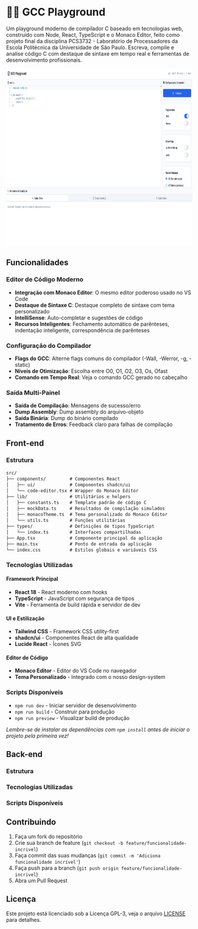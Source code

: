 # 🧑‍💻 GCC Playground

Um playground moderno de compilador C baseado em tecnologias web, construído com Node, React, TypeScript e o Monaco Editor, feito como projeto final da disciplina PCS3732 - Laboratório de Processadores da Escola Politécnica da Universidade de São Paulo. Escreva, compile e analise código C com destaque de sintaxe em tempo real e ferramentas de desenvolvimento profissionais.

<img src="./frontend.png" height=480 width=958>

## Funcionalidades

### **Editor de Código Moderno**

- **Integração com Monaco Editor**: O mesmo editor poderoso usado no VS Code
- **Destaque de Sintaxe C**: Destaque completo de sintaxe com tema personalizado
- **IntelliSense**: Auto-completar e sugestões de código
- **Recursos Inteligentes**: Fechamento automático de parênteses, indentação inteligente, correspondência de parênteses

### **Configuração do Compilador**

- **Flags do GCC**: Alterne flags comuns do compilador (-Wall, -Werror, -g, -static)
- **Níveis de Otimização**: Escolha entre O0, O1, O2, O3, Os, Ofast
- **Comando em Tempo Real**: Veja o comando GCC gerado no cabeçalho

### **Saída Multi-Painel**

- **Saída de Compilação**: Mensagens de sucesso/erro
- **Dump Assembly**: Dump assembly do arquivo-objeto
- **Saída Binária**: Dump do binário compilado
- **Tratamento de Erros**: Feedback claro para falhas de compilação

## Front-end

### Estrutura

```
src/
├── components/         # Componentes React
│   ├── ui/             # Componentes shadcn/ui
│   └── code-editor.tsx # Wrapper do Monaco Editor
├── lib/                # Utilitários e helpers
│   ├── constants.ts    # Template padrão de código C
│   ├── mockData.ts     # Resultados de compilação simulados
│   ├── monacoTheme.ts  # Tema personalizado do Monaco Editor
│   └── utils.ts        # Funções utilitárias
├── types/              # Definições de tipos TypeScript
│   └── index.ts        # Interfaces compartilhadas
├── App.tsx             # Componente principal da aplicação
├── main.tsx            # Ponto de entrada da aplicação
└── index.css           # Estilos globais e variáveis CSS
```

### Tecnologias Utilizadas

#### Framework Principal

- **React 18** - React moderno com hooks
- **TypeScript** - JavaScript com segurança de tipos
- **Vite** - Ferramenta de build rápida e servidor de dev

#### UI e Estilização

- **Tailwind CSS** - Framework CSS utility-first
- **shadcn/ui** - Componentes React de alta qualidade
- **Lucide React** - Ícones SVG

#### Editor de Código

- **Monaco Editor** - Editor do VS Code no navegador
- **Tema Personalizado** - Integrado com o nosso design-system

### Scripts Disponíveis

- `npm run dev` - Iniciar servidor de desenvolvimento
- `npm run build` - Construir para produção
- `npm run preview` - Visualizar build de produção

_Lembre-se de instalar as dependências com `npm install` antes de iniciar o projeto pela primeira vez!_

## Back-end

### Estrutura

### Tecnologias Utilizadas

### Scripts Disponíveis

## Contribuindo

1. Faça um fork do repositório
2. Crie sua branch de feature (`git checkout -b feature/funcionalidade-incrivel`)
3. Faça commit das suas mudanças (`git commit -m 'Adiciona funcionalidade incrível'`)
4. Faça push para a branch (`git push origin feature/funcionalidade-incrivel`)
5. Abra um Pull Request

## Licença

Este projeto está licenciado sob a Licença GPL-3, veja o arquivo [LICENSE](LICENSE) para detalhes.
